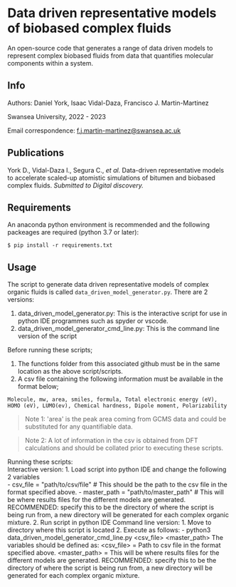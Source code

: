 # Data driven representative models of biobased complex fluids

An open-source code that generates a range of data driven models to represent complex biobased fluids from data that 
quantifies molecular components within a system.

## Info

Authors: Daniel York, Isaac Vidal-Daza, Francisco J. Martin-Martinez 

Swansea University, 2022 - 2023

Email correspondence: f.j.martin-martinez@swansea.ac.uk

## Publications

York D., Vidal-Daza I., Segura C., _et al._ Data-driven representative models to accelerate scaled-up atomistic simulations of bitumen and biobased complex fluids. _Submitted to Digital discovery._

## Requirements

An anaconda python environment is recommended and the following packeages are required (python 3.7 or later):

```shell
$ pip install -r requirements.txt
```

## Usage

The script to generate data driven representative models of complex organic fluids is called `data_driven_model_generator.py`.
There are 2 versions:

1. data_driven_model_generator.py:
	This is the interactive script for use in python IDE programmes such as spyder or vscode.
2. data_driven_model_generator_cmd_line.py:
	This is the command line version of the script

Before running these scripts;
1. The functions folder from this associated github must be in the same location as the above script/scripts.
2. A csv file containing the following information must be available in the format below;		

```shell
Molecule, mw, area, smiles, formula, Total electronic energy (eV), HOMO (eV), LUMO(ev), Chemical hardness, Dipole moment, Polarizability
```
> Note 1: 'area' is the peak area coming from GCMS data and could be substituted for any quantifiable data.

> Note 2: A lot of information in the csv is obtained from DFT calculations and should be collated prior to executing these scripts.

Running these scripts:	
	Interactive version:
		1. Load script into python IDE and change the following 2 variables		
			- csv_file = "path/to/csv/file" # This should be the path to the csv file in the format specified above.
			- master_path = "path/to/master_path" # This will be where results files for the different models are generated. RECOMMENDED: specify this to be the directory of where the script is being run from, a new directory will be generated for each complex organic mixture.
		2. Run script in python IDE
Command line version:
		1. Move to directory where this script is located
		2. Execute as follows:
			- python3 data_driven_model_generator_cmd_line.py <csv_file> <master_path>
   The variables should be defined as:
				<csv_file> = Path to csv file in the format specified above.
				<master_path> = This will be where results files for the different models are generated. RECOMMENDED: specify this to be the directory of where the script is being run from, a new directory will be generated for each complex organic mixture.
